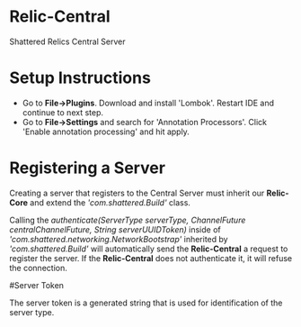 # Relic-Central
Shattered Relics Central Server


# Setup Instructions

* Go to **File->Plugins**. Download and install 'Lombok'. Restart IDE and continue to next step.
* Go to **File->Settings** and search for 'Annotation Processors'. Click 'Enable annotation processing' and hit apply.


# Registering a Server

Creating a server that registers to the Central Server must inherit our **Relic-Core** and extend the *'com.shattered.Build'* class.

Calling the *authenticate(ServerType serverType, ChannelFuture centralChannelFuture, String serverUUIDToken)* inside of *'com.shattered.networking.NetworkBootstrap'* inherited by *'com.shattered.Build'*
will automatically send the **Relic-Central** a request to register the server. If the **Relic-Central** does not authenticate it, it will refuse the connection.


#Server Token

The server token is a generated string that is used for identification of the server type.